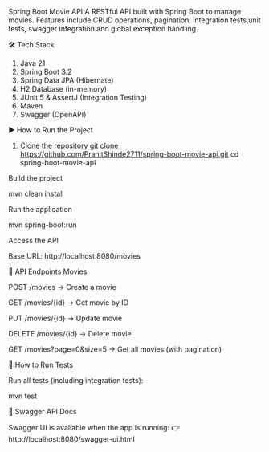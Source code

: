 Spring Boot Movie API
A RESTful API built with Spring Boot to manage movies. Features include CRUD operations, pagination, integration tests,unit tests, swagger integration and global exception handling.

🛠 Tech Stack
1. Java 21
2. Spring Boot 3.2
3. Spring Data JPA (Hibernate)
4. H2 Database (in-memory)
5. JUnit 5 & AssertJ (Integration Testing)
6. Maven
7. Swagger (OpenAPI)

▶️ How to Run the Project
1. Clone the repository
git clone https://github.com/PranitShinde2711/spring-boot-movie-api.git
cd spring-boot-movie-api


Build the project

mvn clean install


Run the application

mvn spring-boot:run


Access the API

Base URL: http://localhost:8080/movies

📖 API Endpoints
Movies

POST /movies → Create a movie

GET /movies/{id} → Get movie by ID

PUT /movies/{id} → Update movie

DELETE /movies/{id} → Delete movie

GET /movies?page=0&size=5 → Get all movies (with pagination)

🧪 How to Run Tests

Run all tests (including integration tests):

mvn test

📑 Swagger API Docs

Swagger UI is available when the app is running:
👉 http://localhost:8080/swagger-ui.html
